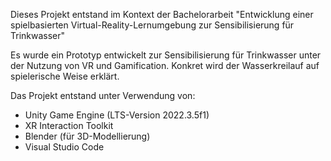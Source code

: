 Dieses Projekt entstand im Kontext der Bachelorarbeit "Entwicklung einer spielbasierten Virtual-Reality-Lernumgebung zur Sensibilisierung für Trinkwasser"

Es wurde ein Prototyp entwickelt zur Sensibilisierung für Trinkwasser unter der Nutzung von VR und Gamification. Konkret wird der Wasserkreilauf auf spielerische Weise erklärt.

Das Projekt entstand unter Verwendung von:
- Unity Game Engine (LTS-Version 2022.3.5f1)
- XR Interaction Toolkit
- Blender (für 3D-Modellierung)
- Visual Studio Code
